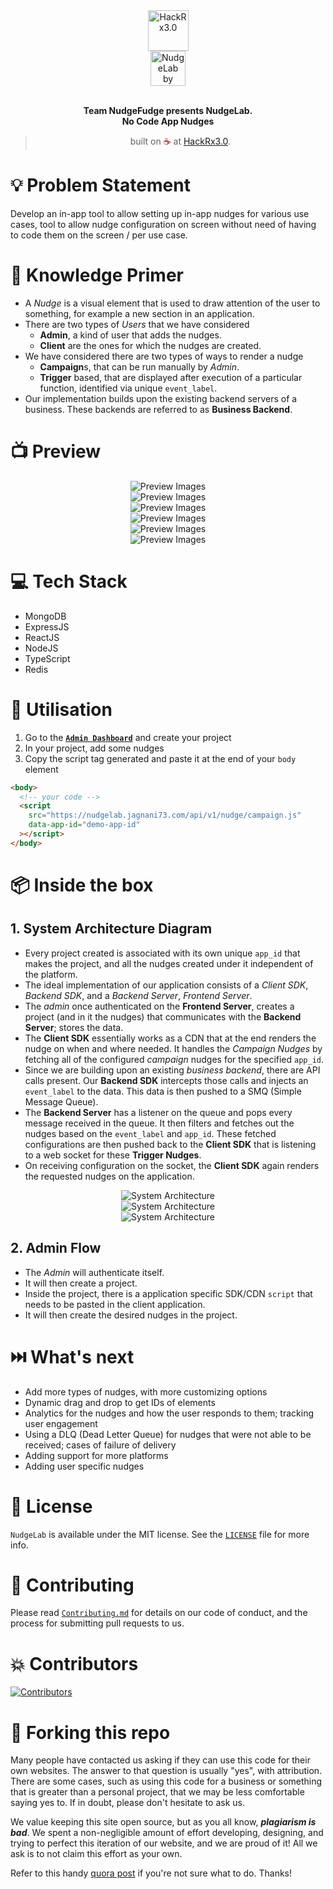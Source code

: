 <div align="center">
  <img alt="HackRx3.0" src="docs/hackrx.png" height="65" />
</div>
<div align="center">
  <img alt="NudgeLab by NudgeFudge" src="docs/logo.svg" height="56" />
</div>

<br>
<p align="center">
<b>Team NudgeFudge presents NudgeLab.
<br>
No Code App Nudges</b>
</p>
<blockquote align="center"> 
  built on <span style="color: #8b0000;">☕</span> at <a href="https://hackrx.in">HackRx3.0</a>.

</blockquote>

# 💡 Problem Statement

Develop an in-app tool to allow setting up in-app nudges for various use cases, tool to allow nudge configuration on screen without need of having to code them on the screen / per use case.

# 🧠 Knowledge Primer

- A _Nudge_ is a visual element that is used to draw attention of the user to something, for example a new section in an application.
- There are two types of _Users_ that we have considered
  - **Admin**, a kind of user that adds the nudges.
  - **Client** are the ones for which the nudges are created.
- We have considered there are two types of ways to render a nudge
  - **Campaign**s, that can be run manually by _Admin_.
  - **Trigger** based, that are displayed after execution of a particular function, identified via unique `event_label`.
- Our implementation builds upon the existing backend servers of a business. These backends are referred to as **Business Backend**.

# 📺 Preview

<div align="center">
  <img alt="Preview Images" src="docs/preview1.png" />
</div>
<div align="center">
  <img alt="Preview Images" src="docs/preview2.png" />
</div>
<div align="center">
  <img alt="Preview Images" src="docs/preview3.png" />
</div>
<div align="center">
  <img alt="Preview Images" src="docs/preview4.png" />
</div>
<div align="center">
  <img alt="Preview Images" src="docs/preview5.png" />
</div>
<div align="center">
  <img alt="Preview Images" src="docs/preview6.png" />
</div>

# 💻 Tech Stack

- MongoDB
- ExpressJS
- ReactJS
- NodeJS
- TypeScript
- Redis

# 🔧 Utilisation

1. Go to the **[`Admin Dashboard`](https://nudgelab.vercel.app)** and create your project
2. In your project, add some nudges
3. Copy the script tag generated and paste it at the end of your `body` element

```html
<body>
  <!-- your code -->
  <script
    src="https://nudgelab.jagnani73.com/api/v1/nudge/campaign.js"
    data-app-id="demo-app-id"
  ></script>
</body>
```

# 📦 Inside the box

## 1. System Architecture Diagram

- Every project created is associated with its own unique `app_id` that makes the project, and all the nudges created under it independent of the platform.
- The ideal implementation of our application consists of a _Client SDK_, _Backend SDK_, and a _Backend Server_, _Frontend Server_.
- The _admin_ once authenticated on the **Frontend Server**, creates a project (and in it the nudges) that communicates with the **Backend Server**; stores the data.
- The **Client SDK** essentially works as a CDN that at the end renders the nudge on when and where needed. It handles the _Campaign Nudges_ by fetching all of the configured _campaign_ nudges for the specified `app_id`.
- Since we are building upon an existing _business backend_, there are API calls present. Our **Backend SDK** intercepts those calls and injects an `event_label` to the data. This data is then pushed to a SMQ (Simple Message Queue).
- The **Backend Server** has a listener on the queue and pops every message received in the queue. It then filters and fetches out the nudges based on the `event_label` and `app_id`. These fetched configurations are then pushed back to the **Client SDK** that is listening to a web socket for these **Trigger Nudges**.
- On receiving configuration on the socket, the **Client SDK** again renders the requested nudges on the application.

<div align="center">
  <img alt="System Architecture" src="docs/arch1.png" />
</div>
<div align="center">
  <img alt="System Architecture" src="docs/arch2.png" />
</div>
<div align="center">
  <img alt="System Architecture" src="docs/arch2.png" />
</div>

## 2. Admin Flow

- The _Admin_ will authenticate itself.
- It will then create a project.
- Inside the project, there is a application specific SDK/CDN `script` that needs to be pasted in the client application.
- It will then create the desired nudges in the project.

# ⏭️ What's next

- Add more types of nudges, with more customizing options
- Dynamic drag and drop to get IDs of elements
- Analytics for the nudges and how the user responds to them; tracking user engagement
- Using a DLQ (Dead Letter Queue) for nudges that were not able to be received; cases of failure of delivery
- Adding support for more platforms
- Adding user specific nudges

# 📜 License

`NudgeLab` is available under the MIT license. See the [`LICENSE`](https://github.com/HackRx3/PS1_NudgeFudge/blob/main/LICENSE) file for more info.

# 🤝 Contributing

Please read [`Contributing.md`](https://github.com/HackRx3/PS1_NudgeFudge/blob/main/Contributing.md) for details on our code of conduct, and the process for submitting pull requests to us.

# 💥 Contributors

<a href="https://github.com/HackRx3/PS1_NudgeFudge/graphs/contributors">
<img src="https://contrib.rocks/image?repo=HackRx3/PS1_NudgeFudge" alt="Contributors">
</a>
                                                                                  
# 🚨 Forking this repo

Many people have contacted us asking if they can use this code for their own websites. The answer to that question is usually "yes", with attribution. There are some cases, such as using this code for a business or something that is greater than a personal project, that we may be less comfortable saying yes to. If in doubt, please don't hesitate to ask us.

We value keeping this site open source, but as you all know, _**plagiarism is bad**_. We spent a non-negligible amount of effort developing, designing, and trying to perfect this iteration of our website, and we are proud of it! All we ask is to not claim this effort as your own.

Refer to this handy [quora post](https://www.quora.com/Is-it-bad-to-copy-other-peoples-code) if you're not sure what to do. Thanks!
